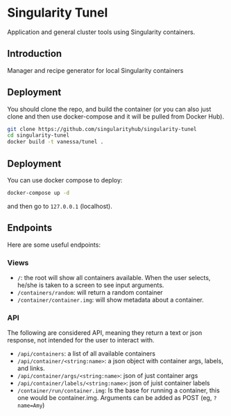 # Singularity Tunel

Application and general cluster tools using Singularity containers.

## Introduction

Manager and recipe generator for local Singularity containers

## Deployment
You should clone the repo, and build the container (or you can also just clone and then use docker-compose and it will be pulled from Docker Hub).


```bash
git clone https://github.com/singularityhub/singularity-tunel
cd singularity-tunel
docker build -t vanessa/tunel .
```

## Deployment
You can use docker compose to deploy:

```bash          
docker-compose up -d
```
and then go to `127.0.0.1` (localhost).


## Endpoints
Here are some useful endpoints:

### Views
 - `/`: the root will show all containers available. When the user selects, he/she is taken to a screen to see input arguments. 
 - `/containers/random`: will return a random container
 - `/container/container.img`: will show metadata about a container.

### API
The following are considered API, meaning they return a text or json response, not intended for the user to interact with.

 - `/api/containers`: a list of all available containers
 - `/api/container/<string:name>`: a json object with container args, labels, and links.
 - `/api/container/args/<string:name>`: json of just container args
 - `/api/container/labels/<string:name>`: json of juist container labels
 - `/container/run/container.img`: Is the base for running a container, this one would be container.img. Arguments can be added as POST (eg, `?name=Amy`)
